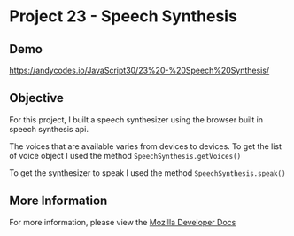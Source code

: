# Project 23 - Speech Synthesis

## Demo

https://andycodes.io/JavaScript30/23%20-%20Speech%20Synthesis/

## Objective

For this project, I built a speech synthesizer using the browser built in speech synthesis api.

The voices that are available varies from devices to devices.
To get the list of voice object I used the method `SpeechSynthesis.getVoices()`

To get the synthesizer to speak I used the method `SpeechSynthesis.speak()`

## More Information

For more information, please view the [Mozilla Developer Docs](https://developer.mozilla.org/en-US/docs/Web/API/SpeechSynthesis)
